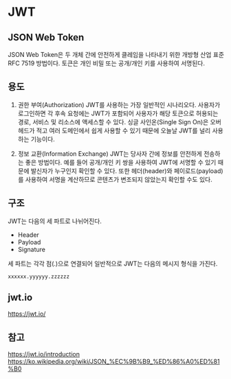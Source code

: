 # JWT

## JSON Web Token
JSON Web Token은 두 개체 간에 안전하게 클레임을 나타내기 위한 개방형 산업 표준 RFC 7519 방법이다. 토큰은 개인 비밀 또는 공개/개인 키를 사용하여 서명된다.

## 용도
1. 권한 부여(Authorization)
   JWT를 사용하는 가장 일반적인 시나리오다. 사용자가 로그인하면 각 후속 요청에는 JWT가 포함되어 사용자가 해당 토큰으로 허용되는 경로, 서비스 및 리소스에 액세스할 수 있다. 싱글 사인온(Single Sign On)은 오버헤드가 적고 여러 도메인에서 쉽게 사용할 수 있기 때문에 오늘날 JWT를 널리 사용하는 기능이다.

2. 정보 교환(Information Exchange)
   JWT는 당사자 간에 정보를 안전하게 전송하는 좋은 방법이다. 예를 들어 공개/개인 키 쌍을 사용하여 JWT에 서명할 수 있기 때문에 발신자가 누구인지 확인할 수 있다. 또한 헤더(header)와 페이로드(payload)를 사용하여 서명을 계산하므로 콘텐츠가 변조되지 않았는지 확인할 수도 있다.

## 구조
JWT는 다음의 세 파트로 나뉘어진다.

- Header
- Payload
- Signature

세 파트는 각각 점(.)으로 연결되어 일반적으로 JWT는 다음의 메시지 형식을 가진다.

```
xxxxxx.yyyyyy.zzzzzz
```

## jwt.io
https://jwt.io/

## 참고
https://jwt.io/introduction  
https://ko.wikipedia.org/wiki/JSON_%EC%9B%B9_%ED%86%A0%ED%81%B0  